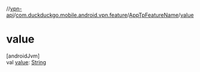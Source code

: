 //[vpn-api](../../../index.md)/[com.duckduckgo.mobile.android.vpn.feature](../index.md)/[AppTpFeatureName](index.md)/[value](value.md)

# value

[androidJvm]\
val [value](value.md): [String](https://kotlinlang.org/api/latest/jvm/stdlib/kotlin/-string/index.html)
